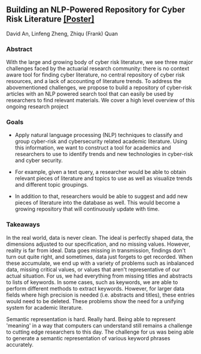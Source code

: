 ## Building an NLP-Powered Repository for Cyber Risk Literature [[Poster]](/research/draft1.pdf)
David An, Linfeng Zheng, Zhiqu (Frank) Quan
### Abstract
With the large and growing body of cyber risk literature, we see three major challenges faced by the actuarial research community: there is no context aware tool for finding cyber literature, no central repository of cyber risk resources, and a lack of accounting of literature trends. To address the abovementioned challenges, we propose to build a repository of cyber-risk articles with an NLP powered search tool that can easily be used by researchers to find relevant materials. We cover a high level overview of this ongoing research project

### Goals
- Apply natural language processing (NLP) techniques to classify and group cyber-risk and cybersecurity related academic literature. Using this information, we want to construct a tool for academics and researchers to use to identify trends and new technologies in cyber-risk and cyber security.

- For example, given a text query, a researcher would be able to obtain relevant pieces of literature and topics to use as well as visualize trends and different topic groupings.

- In addition to that, researchers would be able to suggest and add new pieces of literature into the database as well. This would become a growing repository that will continuously update with time.

### Takeaways
In the real world, data is never clean. The ideal is perfectly shaped data, the dimensions adjusted to our specification, and no missing values. However, reality is far from ideal. Data goes missing in transmission, findings don't turn out quite right, and sometimes, data just forgets to get recorded. When these accumulate, we end up with a variety of problems such as inbalanced data, missing critical values, or values that aren't representative of our actual situation. For us, we had everything from missing titles and abstracts to lists of keywords. In some cases, such as keywords, we are able to perform different methods to extract keywords. However, for larger data fields where high precision is needed (i.e. abstracts and titles), these entries would need to be deleted. These problems show the need for a unifying system for academic literature. 

Semantic representation is hard. Really hard. Being able to represent 'meaning' in a way that computers can understand still remains a challenge to cutting edge researchers to this day. The challenge for us was being able to generate a semantic representation of various keyword phrases accurately. 
